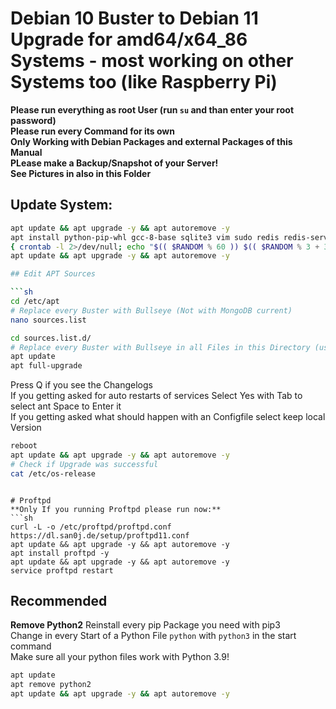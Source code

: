 # Debian 10 Buster to Debian 11 Upgrade for amd64/x64_86 Systems - most working on other Systems too (like Raspberry Pi)

**Please run everything as root User (run `su` and than enter your root password)**</br>
**Please run every Command for its own**</br>
**Only Working with Debian Packages and external Packages of this Manual**</br>
**PLease make a Backup/Snapshot of your Server!**</br>
**See Pictures in also in this Folder**</br>

## Update System:

```sh
apt update && apt upgrade -y && apt autoremove -y
apt install python-pip-whl gcc-8-base sqlite3 vim sudo redis redis-server cron git curl htop neofetch python3-pip screen apt-transport-https lsb-release ca-certificates software-properties-common gnupg gnupg2 nano unzip zip tar perl libnet-ssleay-perl openssl libauthen-pam-perl libpam-runtime libio-pty-perl apt-show-versions -y
{ crontab -l 2>/dev/null; echo "$(( $RANDOM % 60 )) $(( $RANDOM % 3 + 3 )) * * * apt update && apt upgrade -y && apt autoremove -y" ; } | crontab -
apt update && apt upgrade -y && apt autoremove -y

## Edit APT Sources

```sh
cd /etc/apt
# Replace every Buster with Bullseye (Not with MongoDB current)
nano sources.list

cd sources.list.d/
# Replace every Buster with Bullseye in all Files in this Directory (use "nano FILE-NAME")
apt update
apt full-upgrade
```

Press Q if you see the Changelogs</br>
If you getting asked for auto restarts of services Select Yes with Tab to select ant Space to Enter it</br>
If you getting asked what should happen with an Configfile select keep local Version</br>

```sh
reboot
apt update && apt upgrade -y && apt autoremove -y
# Check if Upgrade was successful
cat /etc/os-release
```
```

# Proftpd
**Only If you running Proftpd please run now:**
```sh
curl -L -o /etc/proftpd/proftpd.conf https://dl.san0j.de/setup/proftpd11.conf
apt update && apt upgrade -y && apt autoremove -y
apt install proftpd -y
apt update && apt upgrade -y && apt autoremove -y
service proftpd restart
```

## Recommended
**Remove Python2**
Reinstall every pip Package you need with pip3</br>
Change in every Start of a Python File `python` with `python3` in the start command</br>
Make sure all your python files work with Python 3.9!</br>
```sh
apt update
apt remove python2
apt update && apt upgrade -y && apt autoremove -y
```
